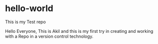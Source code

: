 # hello-world
This is my Test repo

Hello Everyone, This is Akil and this is my first try in creating and working with a Repo in a version control technology.
